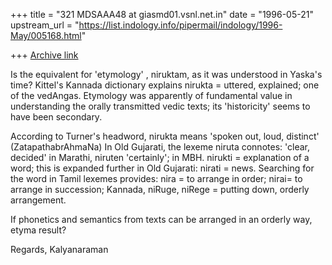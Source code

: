 +++
title = "321 MDSAAA48 at giasmd01.vsnl.net.in"
date = "1996-05-21"
upstream_url = "https://list.indology.info/pipermail/indology/1996-May/005168.html"

+++
[Archive link](https://list.indology.info/pipermail/indology/1996-May/005168.html)

Is the equivalent for 'etymology' , niruktam, as it was understood in
Yaska's time? Kittel's Kannada dictionary explains nirukta = uttered,
explained; one of the vedAngas. Etymology was apparently of fundamental
value in understanding the orally transmitted vedic texts; its 'historicity'
seems to have been secondary.

According to Turner's headword, nirukta means 'spoken out, loud, distinct'
(ZatapathabrAhmaNa) In Old Gujarati, the lexeme niruta connotes: 'clear,
decided'
in Marathi, niruten 'certainly'; in MBH. nirukti = explanation of a word;
this is expanded further in Old Gujarati: nirati = news.
Searching for the word in Tamil lexemes provides: nira = to arrange in
order; nirai= to arrange in succession; Kannada, niRuge, niRege = putting
down, orderly arrangement.

If phonetics and semantics from texts can be arranged in an orderly way,
etyma result?

Regards, Kalyanaraman





